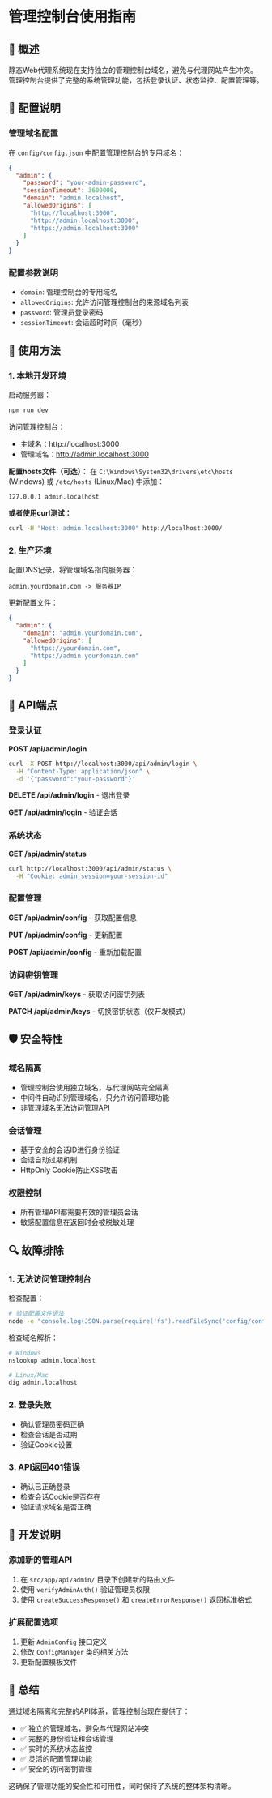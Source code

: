 # 管理控制台使用指南

## 🎯 概述

静态Web代理系统现在支持独立的管理控制台域名，避免与代理网站产生冲突。管理控制台提供了完整的系统管理功能，包括登录认证、状态监控、配置管理等。

## 🔧 配置说明

### 管理域名配置

在 `config/config.json` 中配置管理控制台的专用域名：

```json
{
  "admin": {
    "password": "your-admin-password",
    "sessionTimeout": 3600000,
    "domain": "admin.localhost",
    "allowedOrigins": [
      "http://localhost:3000",
      "http://admin.localhost:3000",
      "https://admin.localhost:3000"
    ]
  }
}
```

### 配置参数说明

- `domain`: 管理控制台的专用域名
- `allowedOrigins`: 允许访问管理控制台的来源域名列表
- `password`: 管理员登录密码
- `sessionTimeout`: 会话超时时间（毫秒）

## 🚀 使用方法

### 1. 本地开发环境

启动服务器：
```bash
npm run dev
```

访问管理控制台：
- 主域名：http://localhost:3000
- 管理域名：http://admin.localhost:3000

**配置hosts文件（可选）：**
在 `C:\Windows\System32\drivers\etc\hosts` (Windows) 或 `/etc/hosts` (Linux/Mac) 中添加：
```
127.0.0.1 admin.localhost
```

**或者使用curl测试：**
```bash
curl -H "Host: admin.localhost:3000" http://localhost:3000/
```

### 2. 生产环境

配置DNS记录，将管理域名指向服务器：
```
admin.yourdomain.com -> 服务器IP
```

更新配置文件：
```json
{
  "admin": {
    "domain": "admin.yourdomain.com",
    "allowedOrigins": [
      "https://yourdomain.com",
      "https://admin.yourdomain.com"
    ]
  }
}
```

## 🔐 API端点

### 登录认证

**POST /api/admin/login**
```bash
curl -X POST http://localhost:3000/api/admin/login \
  -H "Content-Type: application/json" \
  -d '{"password":"your-password"}'
```

**DELETE /api/admin/login** - 退出登录

**GET /api/admin/login** - 验证会话

### 系统状态

**GET /api/admin/status**
```bash
curl http://localhost:3000/api/admin/status \
  -H "Cookie: admin_session=your-session-id"
```

### 配置管理

**GET /api/admin/config** - 获取配置信息

**PUT /api/admin/config** - 更新配置

**POST /api/admin/config** - 重新加载配置

### 访问密钥管理

**GET /api/admin/keys** - 获取访问密钥列表

**PATCH /api/admin/keys** - 切换密钥状态（仅开发模式）

## 🛡️ 安全特性

### 域名隔离

- 管理控制台使用独立域名，与代理网站完全隔离
- 中间件自动识别管理域名，只允许访问管理功能
- 非管理域名无法访问管理API

### 会话管理

- 基于安全的会话ID进行身份验证
- 会话自动过期机制
- HttpOnly Cookie防止XSS攻击

### 权限控制

- 所有管理API都需要有效的管理员会话
- 敏感配置信息在返回时会被脱敏处理

## 🔍 故障排除

### 1. 无法访问管理控制台

检查配置：
```bash
# 验证配置文件语法
node -e "console.log(JSON.parse(require('fs').readFileSync('config/config.json', 'utf8')))"
```

检查域名解析：
```bash
# Windows
nslookup admin.localhost

# Linux/Mac
dig admin.localhost
```

### 2. 登录失败

- 确认管理员密码正确
- 检查会话是否过期
- 验证Cookie设置

### 3. API返回401错误

- 确认已正确登录
- 检查会话Cookie是否存在
- 验证请求域名是否正确

## 📝 开发说明

### 添加新的管理API

1. 在 `src/app/api/admin/` 目录下创建新的路由文件
2. 使用 `verifyAdminAuth()` 验证管理员权限
3. 使用 `createSuccessResponse()` 和 `createErrorResponse()` 返回标准格式

### 扩展配置选项

1. 更新 `AdminConfig` 接口定义
2. 修改 `ConfigManager` 类的相关方法
3. 更新配置模板文件

## 🎉 总结

通过域名隔离和完整的API体系，管理控制台现在提供了：

- ✅ 独立的管理域名，避免与代理网站冲突
- ✅ 完整的身份验证和会话管理
- ✅ 实时的系统状态监控
- ✅ 灵活的配置管理功能
- ✅ 安全的访问密钥管理

这确保了管理功能的安全性和可用性，同时保持了系统的整体架构清晰。
